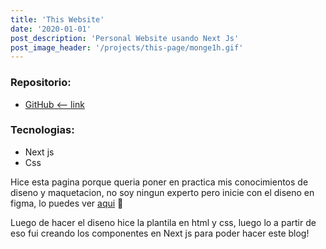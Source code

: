 ```yaml
---
title: 'This Website'
date: '2020-01-01'
post_description: 'Personal Website usando Next Js'
post_image_header: '/projects/this-page/monge1h.gif'
---
```


### Repositorio:

- [GitHub <-- link](https://github.com/Monge1h/monge1h.com)

### Tecnologias:

- Next js
- Css

Hice esta pagina porque queria poner en practica mis conocimientos de diseno y maquetacion, no soy ningun experto pero inicie con el diseno en figma, lo puedes ver [aqui](https://www.figma.com/file/bIykHp4bm9rKsOhhONHjGy/paginaweb?node-id=0%3A1) 👀


Luego de hacer el diseno hice la plantila en html y css, luego lo a partir de eso fui creando los componentes en Next js para poder hacer este blog!
